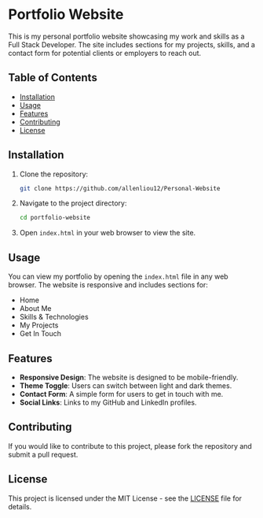 # Portfolio Website

This is my personal portfolio website showcasing my work and skills as a Full Stack Developer. The site includes sections for my projects, skills, and a contact form for potential clients or employers to reach out.

## Table of Contents

- [Installation](#installation)
- [Usage](#usage)
- [Features](#features)
- [Contributing](#contributing)
- [License](#license)

## Installation

1. Clone the repository:
   ```bash
   git clone https://github.com/allenliou12/Personal-Website
   ```
2. Navigate to the project directory:
   ```bash
   cd portfolio-website
   ```
3. Open `index.html` in your web browser to view the site.

## Usage

You can view my portfolio by opening the `index.html` file in any web browser. The website is responsive and includes sections for:

- Home
- About Me
- Skills & Technologies
- My Projects
- Get In Touch

## Features

- **Responsive Design**: The website is designed to be mobile-friendly.
- **Theme Toggle**: Users can switch between light and dark themes.
- **Contact Form**: A simple form for users to get in touch with me.
- **Social Links**: Links to my GitHub and LinkedIn profiles.

## Contributing

If you would like to contribute to this project, please fork the repository and submit a pull request.

## License

This project is licensed under the MIT License - see the [LICENSE](LICENSE) file for details.
